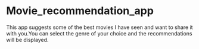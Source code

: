 # Movie_recommendation_app
This app suggests some of the best movies I have seen and want to share it with you.You can select the genre of your choice and the recommendations will be displayed.
